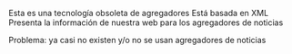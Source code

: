 Esta es una tecnología obsoleta de agregadores
Está basada en XML
Presenta la información de nuestra web para los agregadores de noticias

Problema: ya casi no existen y/o no se usan agregadores de noticias
